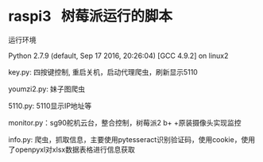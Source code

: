 # raspi3   树莓派运行的脚本

运行环境

Python 2.7.9 (default, Sep 17 2016, 20:26:04)
[GCC 4.9.2] on linux2

key.py: 四按键控制, 重启关机，启动代理爬虫，刷新显示5110

youmzi2.py: 妹子图爬虫

5110.py: 5110显示IP地址等

monitor.py：sg90舵机云台，整合控制，树莓派2 b+ +原装摄像头实现监控

info.py: 爬虫，抓取信息，主要使用pytesseract识别验证码，使用cookie，使用了openpyxl对xlsx数据表格进行信息获取
